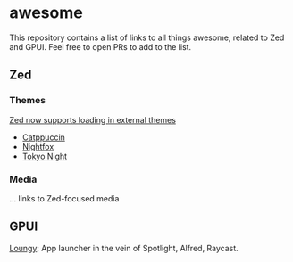# awesome

This repository contains a list of links to all things awesome, related to Zed and GPUI. Feel free to open PRs to add to the list.

## Zed

### Themes

[Zed now supports loading in external themes](https://zed.dev/blog/user-themes-now-in-preview)

- [Catppuccin](https://github.com/ssaunderss/zed-themes/blob/main/catppuccin.json)
- [Nightfox](https://github.com/ssaunderss/zed-themes/blob/main/nightfox.json)
- [Tokyo Night](https://github.com/ssaunderss/zed-themes/blob/main/tokyo-night.json)

### Media

... links to Zed-focused media

## GPUI

[Loungy](https://github.com/MatthiasGrandl/loungy): App launcher in the vein of Spotlight, Alfred, Raycast.
